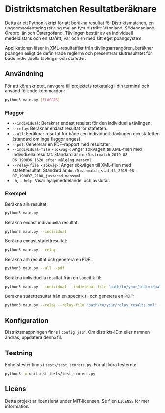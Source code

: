 # Distriktsmatchen Resultatberäknare

Detta är ett Python-skript för att beräkna resultat för Distriktsmatchen, en ungdomsorienteringstävling mellan fyra distrikt: Värmland, Södermanland, Örebro län och Östergötland. Tävlingen består av en individuell medeldistans och en stafett, var och en med sitt eget poängsystem.

Applikationen läser in XML-resultatfiler från tävlingsarrangören, beräknar poängen enligt de definierade reglerna och presenterar slutresultatet för både individuella tävlingar och stafetter.

## Användning

För att köra skriptet, navigera till projektets rotkatalog i din terminal och använd följande kommandon:

```bash
python3 main.py [FLAGGOR]
```

### Flaggor

*   `--individual`: Beräknar endast resultat för den individuella tävlingen.
*   `--relay`: Beräknar endast resultat för stafetten.
*   `--all`: Beräknar resultat för både den individuella tävlingen och stafetten (standard om inga flaggor anges).
*   `--pdf`: Genererar en PDF-rapport med resultaten.
*   `--individual-file <sökväg>`: Anger sökvägen till XML-filen med individuella resultat. Standard är `doc/Distrmatch_2019-08-06_190806_1620_efter målgång.meosxml`.
*   `--relay-file <sökväg>`: Anger sökvägen till XML-filen med stafettresultat. Standard är `doc/Distrmatch_stafett_2019-08-07_190807_2100_justerad.meosxml`.
*   `-h`, `--help`: Visar hjälpmeddelandet och avslutar.

### Exempel

Beräkna alla resultat:
```bash
python3 main.py
```

Beräkna endast individuella resultat:
```bash
python3 main.py --individual
```

Beräkna endast stafettresultat:
```bash
python3 main.py --relay
```

Beräkna alla resultat och generera en PDF:
```bash
python3 main.py --all --pdf
```

Beräkna individuella resultat från en specifik fil:
```bash
python3 main.py --individual --individual-file "path/to/your/individual_results.xml"
```

Beräkna stafettresultat från en specifik fil och generera en PDF:
```bash
python3 main.py --relay --relay-file "path/to/your/relay_results.xml" --pdf
```

## Konfiguration

Distriktsmappningen finns i `config.json`. Om distrikts-ID:n eller namnen ändras, uppdatera denna fil.

## Testning

Enhetstester finns i `tests/test_scorers.py`. För att köra testerna:

```bash
python3 -m unittest tests/test_scorers.py
```

## Licens

Detta projekt är licensierat under MIT-licensen. Se filen `LICENSE` för mer information.
